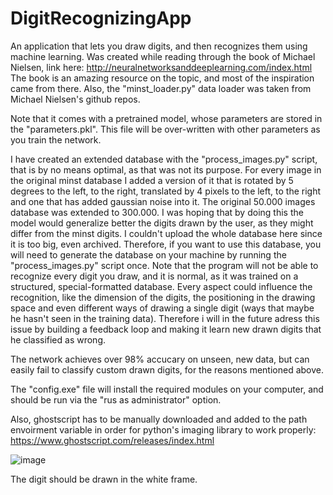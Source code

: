 # DigitRecognizingApp
An application that lets you draw digits, and then recognizes them using machine learning. 
Was created while reading through the book of Michael Nielsen, link here:
http://neuralnetworksanddeeplearning.com/index.html
The book is an amazing resource on the topic, and most of the inspiration came from there. Also, the "minst_loader.py" data loader was taken from Michael Nielsen's github repos.

Note that it comes with a pretrained model, whose parameters are stored in the "parameters.pkl". This file will be over-written with other parameters as you train the network.

I have created an extended database with the "process_images.py" script, that is by no means optimal, as that was not its purpose. For every image in the original minst database I added a version of it that is rotated by 5 degrees to the left, to the right, translated by 4 pixels to the left, to the right and one that has added gaussian noise into it. The original 50.000 images database was extended to 300.000. I was hoping that by doing this the model would generalize better the digits drawn by the user, as they might differ from the minst digits. I couldn't upload the whole database here since it is too big, even archived. Therefore, if you want to use this database, you will need to generate the database on your machine by running the "process_images.py" script once.
Note that the program will not be able to recognize every digit you draw, and it is normal, as it was trained on a structured, special-formatted database. Every aspect could influence the recognition, like
the dimension of the digits, the positioning in the drawing space and even different ways of drawing a single digit (ways that maybe he hasn't seen in the training data). Therefore i will in the future adress this
issue by building a feedback loop and making it learn new drawn digits that he classified as wrong.

The network achieves over 98% accucary on unseen, new data, but can easily fail to classify custom drawn digits, for the reasons mentioned above.

The "config.exe" file will install the required modules on your computer, and should be run via the "rus as administrator" option.

Also, ghostscript has to be manually downloaded and added to the path envoirment variable in order for python's imaging library to work properly:
https://www.ghostscript.com/releases/index.html

![image](https://github.com/FlaviusMiron/DigitRecognizingApp/assets/100422650/86dc624e-b880-4fb6-8350-438e180e894f)

The digit should be drawn in the white frame.



